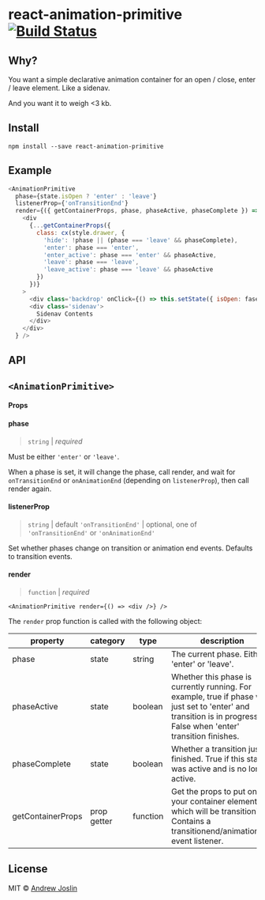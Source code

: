 # react-animation-primitive [![Build Status](https://travis-ci.org/ajoslin/react-animation-primitive.svg?branch=master)](https://travis-ci.org/ajoslin/react-stepper-primitive)

## Why?

You want a simple declarative animation container for an open / close, enter / leave element. Like a sidenav.

And you want it to weigh <3 kb.

## Install

```
npm install --save react-animation-primitive
```

## Example

```js
<AnimationPrimitive
  phase={state.isOpen ? 'enter' : 'leave'}
  listenerProp={'onTransitionEnd'}
  render={({ getContainerProps, phase, phaseActive, phaseComplete }) =>
    <div
      {...getContainerProps({
        class: cx(style.drawer, {
          'hide': !phase || (phase === 'leave' && phaseComplete),
          'enter': phase === 'enter',
          'enter_active': phase === 'enter' && phaseActive,
          'leave': phase === 'leave',
          'leave_active': phase === 'leave' && phaseActive
        })
      })}
    >
      <div class='backdrop' onClick={() => this.setState({ isOpen: fase }) />
      <div class='sidenav'>
        Sidenav Contents
      </div>
    </div>
  } />
  ```

## API

## `<AnimationPrimitive>`

#### Props

#### phase

> `string` | *required*

Must be either `'enter'` or `'leave'`.

When a phase is set, it will change the phase, call render, and wait for `onTransitionEnd` or `onAnimationEnd` (depending on `listenerProp`), then call render again.


#### listenerProp

> `string` | default `'onTransitionEnd'` | optional, one of `'onTransitionEnd'` or `'onAnimationEnd'`

Set whether phases change on transition or animation end events. Defaults to transition events.

####  render

> `function` | *required*

`<AnimationPrimitive render={() => <div />} />`

The `render` prop function is called with the following object:

| property          | category    | type     | description                                                                                                                                                        |
|-------------------|-------------|----------|--------------------------------------------------------------------------------------------------------------------------------------------------------------------|
| phase             | state       | string   | The current phase. Either 'enter' or 'leave'.                                                                                                                      |
| phaseActive       | state       | boolean  | Whether this phase is currently running. For example, true if phase was just set to 'enter' and transition is in progress. False when 'enter' transition finishes. |
| phaseComplete     | state       | boolean  | Whether a transition just finished. True if this state was active and is no longer active.                                                                         |
| getContainerProps | prop getter | function | Get the props to put on your container element which will be transitioning. Contains a transitionend/animationend event listener.                                  |


## License

MIT © [Andrew Joslin](http://ajoslin.com)
